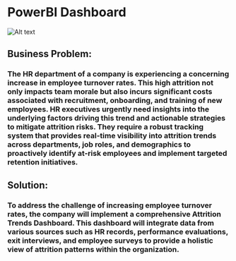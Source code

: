# PowerBI Dashboard
![Alt text](https://images.pexels.com/photos/572056/pexels-photo-572056.jpeg?auto=compress&cs=tinysrgb&w=1260&h=750&dpr=1)
## Business Problem:
### The HR department of a company is experiencing a concerning increase in employee turnover rates. This high attrition not only impacts team morale but also incurs significant costs associated with recruitment, onboarding, and training of new employees. HR executives urgently need insights into the underlying factors driving this trend and actionable strategies to mitigate attrition risks. They require a robust tracking system that provides real-time visibility into attrition trends across departments, job roles, and demographics to proactively identify at-risk employees and implement targeted retention initiatives.



## Solution:
### To address the challenge of increasing employee turnover rates, the company will implement a comprehensive Attrition Trends Dashboard. This dashboard will integrate data from various sources such as HR records, performance evaluations, exit interviews, and employee surveys to provide a holistic view of attrition patterns within the organization.


